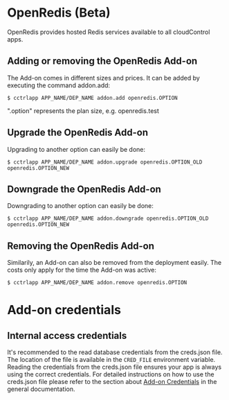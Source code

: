 # OpenRedis (Beta)

OpenRedis provides hosted Redis services available to all cloudControl apps.

## Adding or removing the OpenRedis Add-on

The Add-on comes in different sizes and prices. It can be added by executing the command addon.add:


~~~
$ cctrlapp APP_NAME/DEP_NAME addon.add openredis.OPTION
~~~
".option" represents the plan size, e.g. openredis.test

## Upgrade the OpenRedis Add-on

Upgrading to another option can easily be done:

~~~
$ cctrlapp APP_NAME/DEP_NAME addon.upgrade openredis.OPTION_OLD openredis.OPTION_NEW
~~~

## Downgrade the OpenRedis Add-on

Downgrading to another option can easily be done:

~~~
$ cctrlapp APP_NAME/DEP_NAME addon.downgrade openredis.OPTION_OLD openredis.OPTION_NEW
~~~

## Removing the OpenRedis Add-on

Similarily, an Add-on can also be removed from the deployment easily. The costs only apply for the time the Add-on was active:

~~~
$ cctrlapp APP_NAME/DEP_NAME addon.remove openredis.OPTION
~~~

# Add-on credentials

## Internal access credentials

It's recommended to the read database credentials from the creds.json file. The location of the file is available in the `CRED_FILE` environment variable. Reading the credentials from the creds.json file ensures your app is always using the correct credentials. For detailed instructions on how to use the creds.json file please refer to the section about [Add-on Credentials](https://www.cloudcontrol.com/dev-center/platform-documentation#add-on-credentials) in the general documentation.

